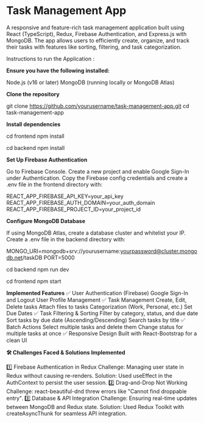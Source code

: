 # Task Management App
A responsive and feature-rich task management application built using React (TypeScript), Redux, Firebase Authentication, and Express.js with MongoDB. The app allows users to efficiently create, organize, and track their tasks with features like sorting, filtering, and task categorization.

Instructions to run the Application :

**Ensure you have the following installed:**

Node.js (v16 or later)
MongoDB (running locally or MongoDB Atlas)

**Clone the repository**

git clone https://github.com/yourusername/task-management-app.git
cd task-management-app

**Install dependencies**

cd frontend
npm install

cd backend
npm install

**Set Up Firebase Authentication**

Go to Firebase Console.
Create a new project and enable Google Sign-In under Authentication.
Copy the Firebase config credentials and create a .env file in the frontend directory with:

REACT_APP_FIREBASE_API_KEY=your_api_key
REACT_APP_FIREBASE_AUTH_DOMAIN=your_auth_domain
REACT_APP_FIREBASE_PROJECT_ID=your_project_id

**Configure MongoDB Database**

If using MongoDB Atlas, create a database cluster and whitelist your IP.
Create a .env file in the backend directory with:

MONGO_URI=mongodb+srv://yourusername:yourpassword@cluster.mongodb.net/taskDB
PORT=5000

cd backend
npm run dev

cd frontend
npm start

**Implemented Features**
✅ User Authentication (Firebase)
Google Sign-In and Logout
User Profile Management
✅ Task Management
Create, Edit, Delete tasks
Attach files to tasks
Categorization (Work, Personal, etc.)
Set Due Dates
✅ Task Filtering & Sorting
Filter by category, status, and due date
Sort tasks by due date (Ascending/Descending)
Search tasks by title
✅ Batch Actions
Select multiple tasks and delete them
Change status for multiple tasks at once
✅ Responsive Design
Built with React-Bootstrap for a clean UI

**🛠 Challenges Faced & Solutions Implemented**

1️⃣ Firebase Authentication in Redux
Challenge: Managing user state in Redux without causing re-renders.
Solution: Used useEffect in the AuthContext to persist the user session.
2️⃣ Drag-and-Drop Not Working
Challenge: react-beautiful-dnd threw errors like "Cannot find droppable entry".
3️⃣ Database & API Integration
Challenge: Ensuring real-time updates between MongoDB and Redux state.
Solution: Used Redux Toolkit with createAsyncThunk for seamless API integration.
 
